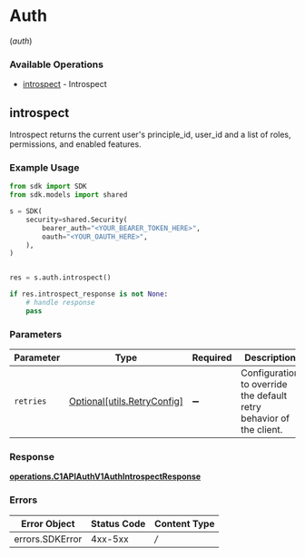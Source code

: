 # Auth
(*auth*)

### Available Operations

* [introspect](#introspect) - Introspect

## introspect

Introspect returns the current user's principle_id, user_id and a list of roles, permissions, and enabled features.

### Example Usage

```python
from sdk import SDK
from sdk.models import shared

s = SDK(
    security=shared.Security(
        bearer_auth="<YOUR_BEARER_TOKEN_HERE>",
        oauth="<YOUR_OAUTH_HERE>",
    ),
)


res = s.auth.introspect()

if res.introspect_response is not None:
    # handle response
    pass

```

### Parameters

| Parameter                                                           | Type                                                                | Required                                                            | Description                                                         |
| ------------------------------------------------------------------- | ------------------------------------------------------------------- | ------------------------------------------------------------------- | ------------------------------------------------------------------- |
| `retries`                                                           | [Optional[utils.RetryConfig]](../../models/utils/retryconfig.md)    | :heavy_minus_sign:                                                  | Configuration to override the default retry behavior of the client. |


### Response

**[operations.C1APIAuthV1AuthIntrospectResponse](../../models/operations/c1apiauthv1authintrospectresponse.md)**
### Errors

| Error Object    | Status Code     | Content Type    |
| --------------- | --------------- | --------------- |
| errors.SDKError | 4xx-5xx         | */*             |
